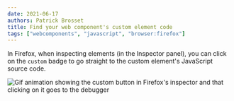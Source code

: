 ```yaml
---
date: 2021-06-17
authors: Patrick Brosset
title: Find your web component's custom element code
tags: ["webcomponents", "javascript", "browser:firefox"]
---
```

In Firefox, when inspecting elements (in the Inspector panel), you can click on the `custom` badge to go straight to the custom element's JavaScript source code.

![Gif animation showing the custom button in Firefox's inspector and that clicking on it goes to the debugger](/assets/img/find-custom-elements-code.gif)
